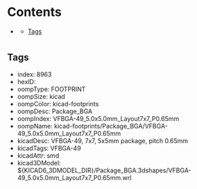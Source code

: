 



Contents
========

* [](#)
	* [Tags](#tags)

# 

## Tags

- index: 8963
- hexID: 
- oompType: FOOTPRINT
- oompSize: kicad
- oompColor: kicad-footprints
- oompDesc: Package_BGA
- oompIndex: VFBGA-49_5.0x5.0mm_Layout7x7_P0.65mm
- oompName: kicad-footprints/Package_BGA/VFBGA-49_5.0x5.0mm_Layout7x7_P0.65mm
- kicadDesc: VFBGA-49, 7x7, 5x5mm package, pitch 0.65mm
- kicadTags: VFBGA-49
- kicadAttr: smd
- kicad3DModel: ${KICAD6_3DMODEL_DIR}/Package_BGA.3dshapes/VFBGA-49_5.0x5.0mm_Layout7x7_P0.65mm.wrl
